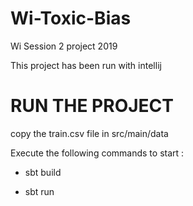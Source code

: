 # Wi-Toxic-Bias
Wi Session 2 project 2019

This project has been run with intellij

# RUN THE PROJECT

copy the train.csv file in src/main/data

Execute the following commands to start : 

- sbt build 

- sbt run 
